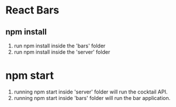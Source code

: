 # React Bars

## npm install
1. run npm install inside the 'bars' folder
2. run npm install inside the 'server' folder

# npm start
1. running npm start inside 'server' folder will run the cocktail API.
2. running npm start inside 'bars' folder will run the bar application.